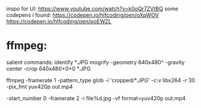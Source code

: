 
inspo for UI:
https://www.youtube.com/watch?v=k0oQr7ZVtBQ
some codepens i found:
https://codepen.io/hlfcoding/pen/oXpWOV
https://codepen.io/hlfcoding/pen/poEWZL

# ffmpeg:
salient commands:
identify *.JPG
mogrify -geometry 640x480^ -gravity center -crop 640x480+0+0 *.JPG 

ffmpeg -framerate 1 -pattern_type glob -i 'cropped/*.JPG' -c:v libx264 -r 30 -pix_fmt yuv420p out.mp4

-start_number 0 -framerate 2 -i file%d.jpg -vf format=yuv420p out.mp4
